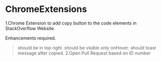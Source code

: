 # ChromeExtensions

1.Chrome Extension to add copy button to the code elements in StackOverflow Website.

  Enhancements required.
  >should be in top right.
  >should be visible only onHover.
  >should toast message after copied.
2.Open Pull Request based on ID number
